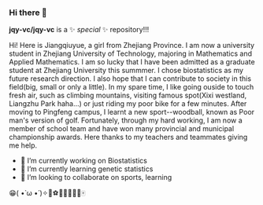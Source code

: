 ### Hi there 👋

**jqy-vc/jqy-vc** is a ✨ _special_ ✨ repository!!!

Hi! Here is Jiangqiuyue, a girl from Zhejiang Province. I am now a university student in Zhejiang University of Technology, majoring in Mathematics and Applied Mathematics. I am so lucky that I have been admitted
as a graduate student at Zhejiang University this summmer. I chose biostatistics as my future research direction. I also hope that I can contribute to society in this field(big, small or only a little).
In my spare time, I like going ouside to touch fresh air, such as climbing mountains, visiting famous spot(Xixi westland, Liangzhu Park haha...) or just riding my poor bike for a few minutes. After moving to Pingfeng
campus, I learnt a new sport--woodball, known as Poor man's version of golf. Fortunately, through my hard working, I am now a member of school team and have won many provincial and municipal championship awards. Here
thanks to my teachers and teammates giving me help.


- 🔭 I’m currently working on Biostatistics
- 🌱 I’m currently learning genetic statistics
- 👯 I’m looking to collaborate on sports, learning

😁( •̀ ω •́ )✧🎈⚽🏀🏐🎱⛳🏓🀄
